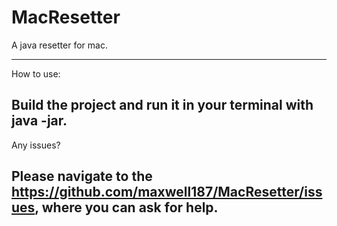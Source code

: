 # MacResetter
A java resetter for mac.


----------------------------------
How to use:

Build the project and run it in your terminal with java -jar.
----------------------------------
Any issues?

Please navigate to the https://github.com/maxwell187/MacResetter/issues, where you can ask for help.
----------------------------------




